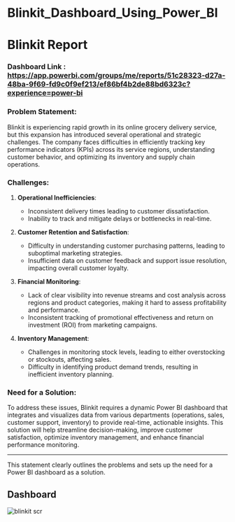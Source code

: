 # Blinkit_Dashboard_Using_Power_BI


# Blinkit Report

### Dashboard Link : https://app.powerbi.com/groups/me/reports/51c28323-d27a-48ba-9f69-fd9c0f9ef213/ef86bf4b2de88bd6323c?experience=power-bi



### **Problem Statement:**

Blinkit is experiencing rapid growth in its online grocery delivery service, but this expansion has introduced several operational and strategic challenges. The company faces difficulties in efficiently tracking key performance indicators (KPIs) across its service regions, understanding customer behavior, and optimizing its inventory and supply chain operations. 

### **Challenges:**

1. **Operational Inefficiencies**:
   - Inconsistent delivery times leading to customer dissatisfaction.
   - Inability to track and mitigate delays or bottlenecks in real-time.

2. **Customer Retention and Satisfaction**:
   - Difficulty in understanding customer purchasing patterns, leading to suboptimal marketing strategies.
   - Insufficient data on customer feedback and support issue resolution, impacting overall customer loyalty.

3. **Financial Monitoring**:
   - Lack of clear visibility into revenue streams and cost analysis across regions and product categories, making it hard to assess profitability and performance.
   - Inconsistent tracking of promotional effectiveness and return on investment (ROI) from marketing campaigns.

4. **Inventory Management**:
   - Challenges in monitoring stock levels, leading to either overstocking or stockouts, affecting sales.
   - Difficulty in identifying product demand trends, resulting in inefficient inventory planning.

### **Need for a Solution:**

To address these issues, Blinkit requires a dynamic Power BI dashboard that integrates and visualizes data from various departments (operations, sales, customer support, inventory) to provide real-time, actionable insights. This solution will help streamline decision-making, improve customer satisfaction, optimize inventory management, and enhance financial performance monitoring.

---

This statement clearly outlines the problems and sets up the need for a Power BI dashboard as a solution.

## Dashboard 

![blinkit scr](https://github.com/user-attachments/assets/200e19dd-18ea-4bd7-8a22-431629c6cc5e)



